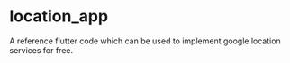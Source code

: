 # location_app
A reference flutter code which can be used to implement google location services for free.
